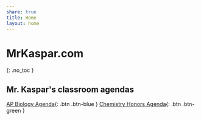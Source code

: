```yaml
---
share: true
title: Home
layout: home
---
```


# MrKaspar.com
{: .no_toc }

## Mr. Kaspar's classroom agendas 

[AP Biology Agenda](/AP_Biology_Agenda.html){: .btn .btn-blue }
[Chemistry Honors Agenda](/Chemistry_Honors_Agenda.html){: .btn .btn-green }
